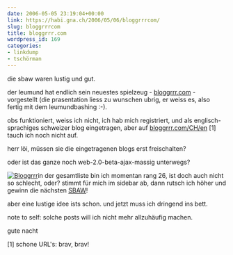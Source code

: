 ```yaml
---
date: 2006-05-05 23:19:04+00:00
link: https://habi.gna.ch/2006/05/06/bloggrrrcom/
slug: bloggrrrcom
title: bloggrrr.com
wordpress_id: 169
categories:
- linkdump
- tschörman
---
```



die sbaw waren lustig und gut.

der leumund hat endlich sein neuestes spielzeug - [bloggrrr.com](http://www.bloggrrr.com) - vorgestellt (die prasentation liess zu wunschen ubrig, er weiss es, also fertig mit dem leumundbashing :-).
  
obs funktioniert, weiss ich nicht, ich hab mich registriert, und als englisch-sprachiges schweizer blog eingetragen, aber auf [bloggrrr.com/CH/en](http://www.bloggrrr.com/CH/en) [1] tauch ich noch nicht auf.

herr löi, müssen sie die eingetragenen blogs erst freischalten?

oder ist das ganze noch web-2.0-beta-ajax-massig unterwegs?

[![Bloggrrr](https://habi.gna.ch/blog/images/bloggrrr-tm.jpg)](https://habi.gna.ch/blog/images/bloggrrr.jpg)in der gesamtliste bin ich momentan rang 26, ist doch auch nicht so schlecht, oder? stimmt für mich im sidebar ab, dann rutsch ich höher und gewinn die nächsten [SBAW](http://swissblogawards.ch/)!

aber eine lustige idee ists schon. und jetzt muss ich dringend ins bett.
  
note to self: solche posts will ich nicht mehr allzuhäufig machen.
  
gute nacht

[1] schone URL's: brav, brav!
